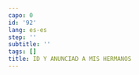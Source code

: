 ```yaml
---
capo: 0
id: '92'
lang: es-es
step: ''
subtitle: ''
tags: []
title: ID Y ANUNCIAD A MIS HERMANOS
---
```

